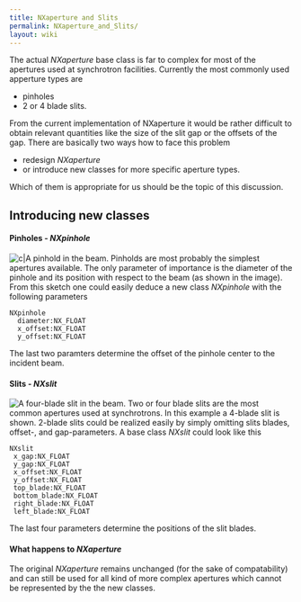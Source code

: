 ```yaml
---
title: NXaperture and Slits
permalink: NXaperture_and_Slits/
layout: wiki
---
```


The actual *NXaperture* base class is far to complex for most of the
apertures used at synchrotron facilities. Currently the most commonly
used apperture types are

-   pinholes
-   2 or 4 blade slits.

From the current implementation of NXaperture it would be rather
difficult to obtain relevant quantities like the size of the slit gap or
the offsets of the gap. There are basically two ways how to face this
problem

-   redesign *NXaperture*
-   or introduce new classes for more specific aperture types.

Which of them is appropriate for us should be the topic of this
discussion.

Introducing new classes
-----------------------

#### Pinholes - *NXpinhole*

![c|A pinhold in the
beam.](Pinhole_2D.png "fig:c|A pinhold in the beam.") Pinholds are most
probably the simplest apertures available. The only parameter of
importance is the diameter of the pinhole and its position with respect
to the beam (as shown in the image). From this sketch one could easily
deduce a new class *NXpinhole* with the following parameters

    NXpinhole
      diameter:NX_FLOAT
      x_offset:NX_FLOAT
      y_offset:NX_FLOAT

The last two paramters determine the offset of the pinhole center to the
incident beam.

#### Slits - *NXslit*

![A four-blade slit in the
beam.](Slit_2d.png "fig:A four-blade slit in the beam.") Two or four
blade slits are the most common apertures used at synchrotrons. In this
example a 4-blade slit is shown. 2-blade slits could be realized easily
by simply omitting slits blades, offset-, and gap-parameters. A base
class *NXslit* could look like this

    NXslit
     x_gap:NX_FLOAT
     y_gap:NX_FLOAT
     x_offset:NX_FLOAT
     y_offset:NX_FLOAT
     top_blade:NX_FLOAT
     bottom_blade:NX_FLOAT
     right_blade:NX_FLOAT
     left_blade:NX_FLOAT

The last four parameters determine the positions of the slit blades.

#### What happens to *NXaperture*

The original *NXaperture* remains unchanged (for the sake of
compatability) and can still be used for all kind of more complex
apertures which cannot be represented by the the new classes.
